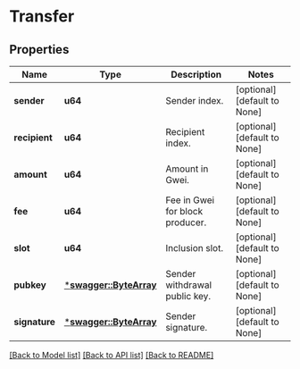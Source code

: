# Transfer

## Properties
Name | Type | Description | Notes
------------ | ------------- | ------------- | -------------
**sender** | **u64** | Sender index. | [optional] [default to None]
**recipient** | **u64** | Recipient index. | [optional] [default to None]
**amount** | **u64** | Amount in Gwei. | [optional] [default to None]
**fee** | **u64** | Fee in Gwei for block producer. | [optional] [default to None]
**slot** | **u64** | Inclusion slot. | [optional] [default to None]
**pubkey** | [***swagger::ByteArray**](ByteArray.md) | Sender withdrawal public key. | [optional] [default to None]
**signature** | [***swagger::ByteArray**](ByteArray.md) | Sender signature. | [optional] [default to None]

[[Back to Model list]](../README.md#documentation-for-models) [[Back to API list]](../README.md#documentation-for-api-endpoints) [[Back to README]](../README.md)


